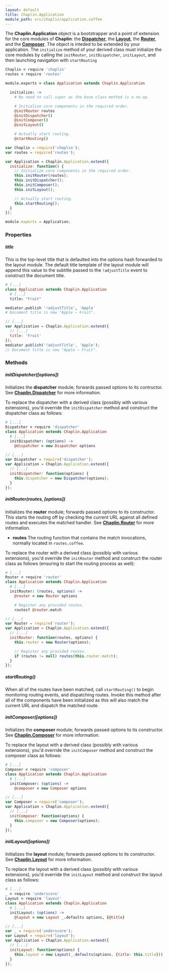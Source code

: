 ```yaml
---
layout: default
title: Chaplin.Application
module_path: src/chaplin/application.coffee
---
```


The **Chaplin.Application** object is a bootstrapper and a point of extension
for the core modules of **Chaplin**: the **[Dispatcher](#toc_3)**, the
**[Layout](#toc_7)**, the **[Router](#toc_4)**, and the **[Composer](#toc_6)**.
The object is inteded to be extended by your application.
The `initialize` method of your derived class must initialize
the core modules by calling the `initRouter`, `initDispatcher`, `initLayout`,
and then launching navigation with `startRouting`

```coffeescript
Chaplin = require 'chaplin'
routes = require 'routes'

module.exports = class Application extends Chaplin.Application

  initialize: ->
    # No need to call super as the base class method is a no-op.

    # Initialize core components in the required order.
    @initRouter routes
    @initDispatcher()
    @initComposer()
    @initLayout()

    # Actually start routing.
    @startRouting()
```

```javascript
var Chaplin = require('chaplin');
var routes = require('routes');

var Application = Chaplin.Application.extend({
  initialize: function() {
    // Initialize core components in the required order.
    this.initRouter(routes);
    this.initDispatcher();
    this.initComposer();
    this.initLayout();

    // Actually start routing.
    this.startRouting();
  }
});

module.exports = Application;
```

### Properties

##### title
This is the top-level title that is defaulted into the options hash
forwarded to the layout module. The default title template of the layout
module will append this value to the subtitle passed to the `!adjustTitle`
event to construct the document title.

```coffeescript
# [...]
class Application extends Chaplin.Application
  # [...]
  title: "Fruit"

mediator.publish '!adjustTitle', 'Apple'
# Document title is now "Apple ­— Fruit".
```

```javascript
// [...]
var Application = Chaplin.Application.extend({
  // [...]
  title: 'Fruit'
});
mediator.publish('!adjustTitle', 'Apple');
// Document title is now "Apple ­— Fruit".
```

### Methods

##### initDispatcher([options])
Initializes the **dispatcher** module; forwards passed options to its
contructor. See **[Chaplin.Dispatcher](./chaplin.dispatcher.html)**
for more information.

To replace the dispatcher with a derived class (possibly with various
extensions), you'd override the `initDispatcher` method and construct the
dispatcher class as follows:

```coffeescript
# [...]
Dispatcher = require 'dispatcher'
class Application extends Chaplin.Application
  # [...]
  initDispatcher: (options) ->
    @dispatcher = new Dispatcher options
```

```javascript
// [...]
var Dispatcher = require('dispatcher');
var Application = Chaplin.Application.extend({
  // [...]
  initDispatcher: function(options) {
    this.dispatcher = new Dispatcher(options);
  }
});
```

##### initRouter(routes, [options])
Initializes the **router** module; forwards passed options to its
constructor. This starts the routing off by checking the current URL against
all defined routes and executes the matched handler. See **[Chaplin.Router](./chaplin.router.html)**
for more information.

* **routes**
  The routing function that contains the match invocations,
  normally located in `routes.coffee`.

To replace the router with a derived class (possibly with various
extensions), you'd override the `initRouter` method and construct the
router class as follows (ensuring to start the routing process as well):

```coffeescript
# [...]
Router = require 'router'
class Application extends Chaplin.Application
  # [...]
  initRouter: (routes, options) ->
    @router = new Router options

    # Register any provided routes.
    routes? @router.match
```

```javascript
// [...]
var Router = require('router');
var Application = Chaplin.Application.extend({
  // [...]
  initRouter: function(routes, options) {
    this.router = new Router(options);

    // Register any provided routes.
    if (routes != null) routes(this.router.match);
  }
});
```

##### startRouting()
When all of the routes have been matched, call `startRouting()` to
begin monitoring routing events, and dispatching routes. Invoke this method
after all of the components have been initialized as this will also
match the current URL and dispatch the matched route.

##### initComposer([options])
Initializes the **composer** module; forwards passed options to its
constructor. See **[Chaplin.Composer](./chaplin.composer.html)** for
more information.

To replace the layout with a derived class (possibly with various
extensions), you'd override the `initComposer` method and construct the
composer class as follows:

```coffeescript
# [...]
Composer = require 'composer'
class Application extends Chaplin.Application
  # [...]
  initComposer: (options) ->
    @composer = new Composer options
```

```javascript
// [...]
var Composer = require('composer');
var Application = Chaplin.Application.extend({
  // [...]
  initComposer: function(options) {
    this.composer = new Composer(options);
  }
});
```

##### initLayout([options])
Initializes the **layout** module; forwards passed options to its
constructor. See **[Chaplin.Layout](./chaplin.layout.html)** for more
information.

To replace the layout with a derived class (possibly with various
extensions), you'd override the `initLayout` method and construct the
layout class as follows:

```coffeescript
# [...]
_ = require 'underscore'
Layout = require 'layout'
class Application extends Chaplin.Application
  # [...]
  initLayout: (options) ->
    @layout = new Layout _.defaults options, {@title}
```

```javascript
// [...]
var _ = require('underscore');
var Layout = require('layout');
var Application = Chaplin.Application.extend({
  // [...]
  initLayout: function(options) {
    this.layout = new Layout(_.defaults(options, {title: this.title}));
  }
});
```
